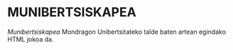 # MUNIBERTSISKAPEA


_Munibertsiskapea_ Mondragon Unibertsitateko talde baten artean egindako HTML jokoa da.  

